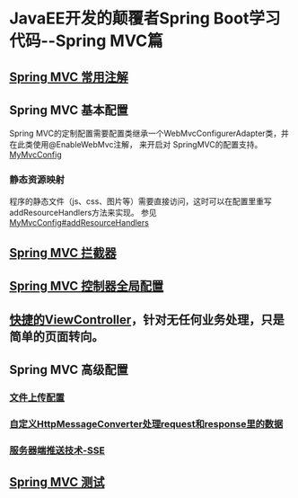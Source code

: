 # JavaEE开发的颠覆者Spring Boot学习代码--Spring MVC篇
## [Spring MVC 常用注解](https://github.com/zhuzilou/spring-learn/tree/master/highlight-springmvc4/src/main/java/cc/lostyouth/spring/highlight_springmvc4/web/ch4_3)

## Spring MVC 基本配置
Spring MVC的定制配置需要配置类继承一个WebMvcConfigurerAdapter类，并在此类使用@EnableWebMvc注解， 来开启对
SpringMVC的配置支持。[MyMvcConfig](https://github.com/zhuzilou/spring-learn/blob/master/highlight-springmvc4/src/main/java/cc/lostyouth/spring/highlight_springmvc4/MyMvcConfig.java)

### 静态资源映射
程序的静态文件（js、css、图片等）需要直接访问，这时可以在配置里重写addResourceHandlers方法来实现。
参见[MyMvcConfig#addResourceHandlers](https://github.com/zhuzilou/spring-learn/blob/master/highlight-springmvc4/src/main/java/cc/lostyouth/spring/highlight_springmvc4/MyMvcConfig.java)

## [Spring MVC 拦截器](https://github.com/zhuzilou/spring-learn/tree/master/highlight-springmvc4/src/main/java/cc/lostyouth/spring/highlight_springmvc4/interceptor)

## [Spring MVC 控制器全局配置](https://github.com/zhuzilou/spring-learn/tree/master/highlight-springmvc4/src/main/java/cc/lostyouth/spring/highlight_springmvc4/advice)

## [快捷的ViewController](https://github.com/zhuzilou/spring-learn/blob/master/highlight-springmvc4/src/main/java/cc/lostyouth/spring/highlight_springmvc4/MyMvcConfig.java)，针对无任何业务处理，只是简单的页面转向。

## Spring MVC 高级配置

### [文件上传配置](https://github.com/zhuzilou/spring-learn/tree/master/highlight-springmvc4/src/main/java/cc/lostyouth/spring/highlight_springmvc4/web/ch4_5_1)

### [自定义HttpMessageConverter处理request和response里的数据](https://github.com/zhuzilou/spring-learn/tree/master/highlight-springmvc4/src/main/java/cc/lostyouth/spring/highlight_springmvc4/messageconverter)

### [服务器端推送技术-SSE](https://github.com/zhuzilou/spring-learn/tree/master/highlight-springmvc4/src/main/java/cc/lostyouth/spring/highlight_springmvc4/web/ch4_5_3)

## [Spring MVC 测试](https://github.com/zhuzilou/spring-learn/blob/master/highlight-springmvc4/src/test/java/cc/lostyouth/spring/highlight_springmvc4/web/ch4_6/TestControllerIntegrationTests.java)
